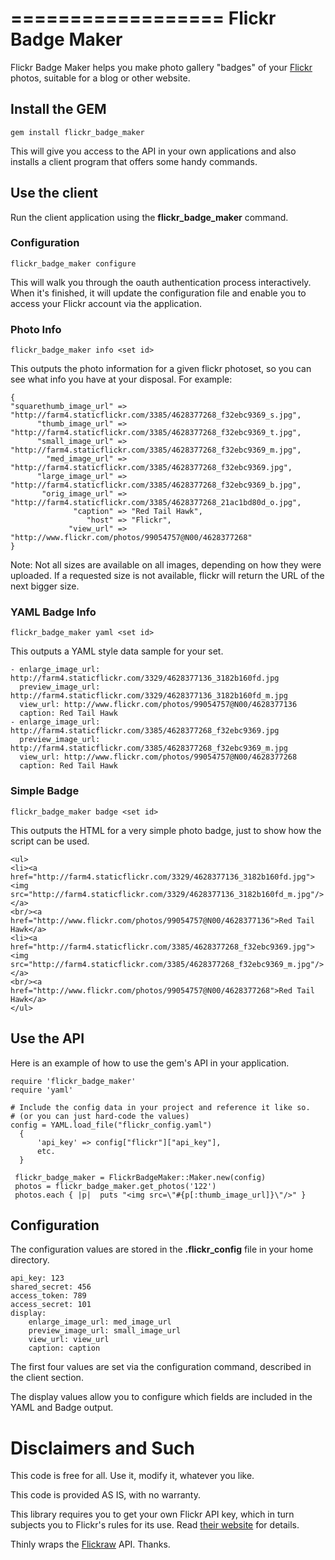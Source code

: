 ==================
Flickr Badge Maker
==================

Flickr Badge Maker helps you make photo gallery "badges" of your [Flickr](http://www.flickr.com) photos, suitable for a blog or other website.

##  Install the GEM

    gem install flickr_badge_maker

This will give you access to the API in your own applications and also installs a client program that offers some handy commands.

## Use the client
	
Run the client application using the **flickr_badge_maker** command.

### Configuration

    flickr_badge_maker configure

This will walk you through the oauth authentication process interactively.  When it's finished, it will update the configuration file and enable you to access your Flickr account via the application.

### Photo Info

    flickr_badge_maker info <set id>

This outputs the photo information for a given flickr photoset, so you can see what info
you have at your disposal.  For example:

    {
	"squarethumb_image_url" => "http://farm4.staticflickr.com/3385/4628377268_f32ebc9369_s.jpg",
	      "thumb_image_url" => "http://farm4.staticflickr.com/3385/4628377268_f32ebc9369_t.jpg",
	      "small_image_url" => "http://farm4.staticflickr.com/3385/4628377268_f32ebc9369_m.jpg",
	        "med_image_url" => "http://farm4.staticflickr.com/3385/4628377268_f32ebc9369.jpg",
	      "large_image_url" => "http://farm4.staticflickr.com/3385/4628377268_f32ebc9369_b.jpg",
	       "orig_image_url" => "http://farm4.staticflickr.com/3385/4628377268_21ac1bd80d_o.jpg",
	              "caption" => "Red Tail Hawk",
	                 "host" => "Flickr",
	             "view_url" => "http://www.flickr.com/photos/99054757@N00/4628377268"
	}

Note:  Not all sizes are available on all images, depending on how they were uploaded.  If a requested
size is not available, flickr will return the URL of the next bigger size.

### YAML Badge Info 

    flickr_badge_maker yaml <set id>

This outputs a YAML style data sample for your set.

	- enlarge_image_url: http://farm4.staticflickr.com/3329/4628377136_3182b160fd.jpg
	  preview_image_url: http://farm4.staticflickr.com/3329/4628377136_3182b160fd_m.jpg
	  view_url: http://www.flickr.com/photos/99054757@N00/4628377136
	  caption: Red Tail Hawk
	- enlarge_image_url: http://farm4.staticflickr.com/3385/4628377268_f32ebc9369.jpg
	  preview_image_url: http://farm4.staticflickr.com/3385/4628377268_f32ebc9369_m.jpg
	  view_url: http://www.flickr.com/photos/99054757@N00/4628377268
	  caption: Red Tail Hawk

### Simple Badge

    flickr_badge_maker badge <set id>

This outputs the HTML for a very simple photo badge, just to show how the script can be used.

	<ul>
	<li><a href="http://farm4.staticflickr.com/3329/4628377136_3182b160fd.jpg"><img src="http://farm4.staticflickr.com/3329/4628377136_3182b160fd_m.jpg"/></a>
	<br/><a href="http://www.flickr.com/photos/99054757@N00/4628377136">Red Tail Hawk</a>
	<li><a href="http://farm4.staticflickr.com/3385/4628377268_f32ebc9369.jpg"><img src="http://farm4.staticflickr.com/3385/4628377268_f32ebc9369_m.jpg"/></a>
	<br/><a href="http://www.flickr.com/photos/99054757@N00/4628377268">Red Tail Hawk</a>
	</ul>

## Use the API

Here is an example of how to use the gem's API in your application.

    require 'flickr_badge_maker'
    require 'yaml'

    # Include the config data in your project and reference it like so.
    # (or you can just hard-code the values)
    config = YAML.load_file("flickr_config.yaml")
      {
          'api_key' => config["flickr"]["api_key"],
          etc.
      }

     flickr_badge_maker = FlickrBadgeMaker::Maker.new(config)
     photos = flickr_badge_maker.get_photos('122')
     photos.each { |p|  puts "<img src=\"#{p[:thumb_image_url]}\"/>" }


## Configuration

The configuration values are stored in the **.flickr_config** file in your home directory.

	api_key: 123
	shared_secret: 456
	access_token: 789
	access_secret: 101
	display:
	    enlarge_image_url: med_image_url
	    preview_image_url: small_image_url
	    view_url: view_url
	    caption: caption

The first four values are set via the configuration command, described in the client section.

The display values allow you to configure which fields are included in the YAML and Badge output.
	
# Disclaimers and Such

This code is free for all.  Use it, modify it, whatever you like.

This code is provided AS IS, with no warranty.

This library requires you to get your own Flickr API key, which in turn subjects you to Flickr's rules for its use.  Read [their website](http://www.flickr.com/services/api/tos/) for details.

Thinly wraps the [Flickraw](https://github.com/hanklords/flickraw) API.  Thanks.

